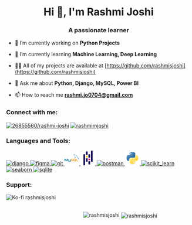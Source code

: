 <h1 align="center">Hi 👋, I'm Rashmi Joshi</h1>
<h3 align="center">A passionate learner</h3>

- 🔭 I’m currently working on **Python Projects**

- 🌱 I’m currently learning **Machine Learning, Deep Learning**

- 👨‍💻 All of my projects are available at [https://github.com/rashmisjoshi](https://github.com/rashmisjoshi)

- 💬 Ask me about **Python, Django, MySQL, Power BI**

- 📫 How to reach me **rashmi.jo0704@gmail.com**

<h3 align="left">Connect with me:</h3>
<p align="left">
<a href="https://stackoverflow.com/users/26855560/rashmi-joshi" target="blank"><img align="center" src="https://raw.githubusercontent.com/rahuldkjain/github-profile-readme-generator/master/src/images/icons/Social/stack-overflow.svg" alt="26855560/rashmi-joshi" height="30" width="40" /></a>
<a href="https://kaggle.com/rashmimjoshi" target="blank"><img align="center" src="https://raw.githubusercontent.com/rahuldkjain/github-profile-readme-generator/master/src/images/icons/Social/kaggle.svg" alt="rashmimjoshi" height="30" width="40" /></a>
</p>

<h3 align="left">Languages and Tools:</h3>
<p align="left"> <a href="https://www.djangoproject.com/" target="_blank" rel="noreferrer"> <img src="https://cdn.worldvectorlogo.com/logos/django.svg" alt="django" width="40" height="40"/> </a> <a href="https://www.figma.com/" target="_blank" rel="noreferrer"> <img src="https://www.vectorlogo.zone/logos/figma/figma-icon.svg" alt="figma" width="40" height="40"/> </a> <a href="https://git-scm.com/" target="_blank" rel="noreferrer"> <img src="https://www.vectorlogo.zone/logos/git-scm/git-scm-icon.svg" alt="git" width="40" height="40"/> </a> <a href="https://www.mysql.com/" target="_blank" rel="noreferrer"> <img src="https://raw.githubusercontent.com/devicons/devicon/master/icons/mysql/mysql-original-wordmark.svg" alt="mysql" width="40" height="40"/> </a> <a href="https://pandas.pydata.org/" target="_blank" rel="noreferrer"> <img src="https://raw.githubusercontent.com/devicons/devicon/2ae2a900d2f041da66e950e4d48052658d850630/icons/pandas/pandas-original.svg" alt="pandas" width="40" height="40"/> </a> <a href="https://postman.com" target="_blank" rel="noreferrer"> <img src="https://www.vectorlogo.zone/logos/getpostman/getpostman-icon.svg" alt="postman" width="40" height="40"/> </a> <a href="https://www.python.org" target="_blank" rel="noreferrer"> <img src="https://raw.githubusercontent.com/devicons/devicon/master/icons/python/python-original.svg" alt="python" width="40" height="40"/> </a> <a href="https://scikit-learn.org/" target="_blank" rel="noreferrer"> <img src="https://upload.wikimedia.org/wikipedia/commons/0/05/Scikit_learn_logo_small.svg" alt="scikit_learn" width="40" height="40"/> </a> <a href="https://seaborn.pydata.org/" target="_blank" rel="noreferrer"> <img src="https://seaborn.pydata.org/_images/logo-mark-lightbg.svg" alt="seaborn" width="40" height="40"/> </a> <a href="https://www.sqlite.org/" target="_blank" rel="noreferrer"> <img src="https://www.vectorlogo.zone/logos/sqlite/sqlite-icon.svg" alt="sqlite" width="40" height="40"/> </a> </p>

<h3 align="left">Support:</h3>
<p><a href="https://ko-fi.com/Ko-fi rashmisjoshi"> <img align="left" src="https://cdn.ko-fi.com/cdn/kofi3.png?v=3" height="50" width="210" alt="Ko-fi rashmisjoshi" /></a></p><br><br>

<p><img align="left" src="https://github-readme-stats.vercel.app/api/top-langs?username=rashmisjoshi&show_icons=true&locale=en&layout=compact" alt="rashmisjoshi" /></p>

<p>&nbsp;<img align="center" src="https://github-readme-stats.vercel.app/api?username=rashmisjoshi&show_icons=true&locale=en" alt="rashmisjoshi" /></p>
